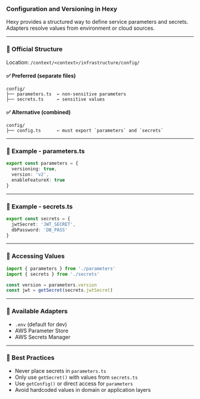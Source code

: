 ### Configuration and Versioning in Hexy

Hexy provides a structured way to define service parameters and secrets. Adapters resolve values from environment or cloud sources.

---

### 🧩 Official Structure

Location: `/context/<context>/infrastructure/config/`

#### ✅ Preferred (separate files)
```
config/
├── parameters.ts  ← non-sensitive parameters
├── secrets.ts     ← sensitive values
```

#### ✅ Alternative (combined)
```
config/
├── config.ts      ← must export `parameters` and `secrets`
```

---

### 📁 Example - parameters.ts

```ts
export const parameters = {
  versioning: true,
  version: 'v2',
  enableFeatureX: true
}
```

---

### 📁 Example - secrets.ts

```ts
export const secrets = {
  jwtSecret: 'JWT_SECRET',
  dbPassword: 'DB_PASS'
}
```

---

### 🧪 Accessing Values

```ts
import { parameters } from './parameters'
import { secrets } from './secrets'

const version = parameters.version
const jwt = getSecret(secrets.jwtSecret)
```

---

### 🧩 Available Adapters

- `.env` (default for dev)
- AWS Parameter Store
- AWS Secrets Manager

---

### 🧠 Best Practices

- Never place secrets in `parameters.ts`
- Only use `getSecret()` with values from `secrets.ts`
- Use `getConfig()` or direct access for `parameters`
- Avoid hardcoded values in domain or application layers

